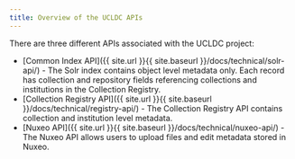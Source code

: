 ```yaml
---
title: Overview of the UCLDC APIs
---
```


There are three different APIs associated with the UCLDC project:

- [Common Index API]({{ site.url }}{{ site.baseurl }}/docs/technical/solr-api/) - The Solr index contains object level metadata only. Each record has collection and repository fields referencing collections and institutions in the Collection Registry. 
- [Collection Registry API]({{ site.url }}{{ site.baseurl }}/docs/technical/registry-api/) - The Collection Registry API contains collection and institution level metadata. 
- [Nuxeo API]({{ site.url }}{{ site.baseurl }}/docs/technical/nuxeo-api/) - The Nuxeo API allows users to upload files and edit metadata stored in Nuxeo. 
